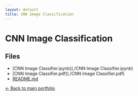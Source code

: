 ```yaml
---
layout: default
title: CNN Image Classification
---
```


# CNN Image Classification

## Files
- [CNN Image Classifier.ipynb](./CNN Image Classifier.ipynb)
- [CNN Image Classifier.pdf](./CNN Image Classifier.pdf)
- [README.md](./README.md)

[← Back to main portfolio](../index.md)
